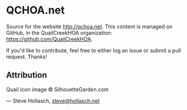 QCHOA.net
====================================================================================================

Source for the website http://qchoa.net. This content is managed on GitHub, in the QuailCreekHOA
organization: https://github.com/QuailCreekHOA.

If you'd like to contribute, feel free to either log an issue or submit a pull request. Thanks!

Attribution
------------
Quail icon image © SilhouetteGarden.com


— Steve Hollasch, steve@hollasch.net
